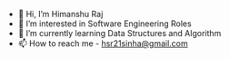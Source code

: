- 👋 Hi, I’m Himanshu Raj
- 👀 I’m interested in Software Engineering Roles
- 🌱 I’m currently learning Data Structures and Algorithm
- 📫 How to reach me - hsr21sinha@gmail.com

<!---
hr0065/hr0065 is a ✨ special ✨ repository because its `README.md` (this file) appears on your GitHub profile.
You can click the Preview link to take a look at your changes.
--->
